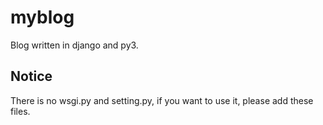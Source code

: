 # myblog
Blog written in django and py3.

## Notice
There is no wsgi.py and setting.py, if you want to use it, please add these files.
